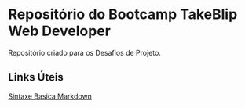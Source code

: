 # Repositório do Bootcamp TakeBlip Web Developer
 Repositório criado para os Desafios de Projeto.

## Links Úteis
[Sintaxe Basica Markdown](https://www.markdownguide.org/basic-syntax/)
